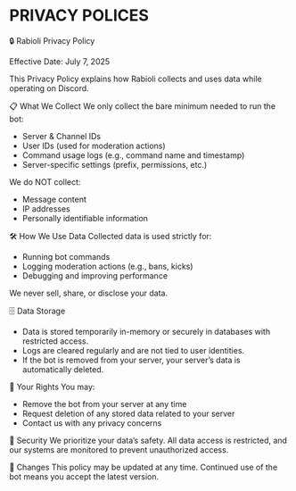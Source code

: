 # PRIVACY POLICES

🔒 Rabioli Privacy Policy

Effective Date: July 7, 2025

This Privacy Policy explains how Rabioli collects and uses data while operating on Discord.

📋 What We Collect
We only collect the bare minimum needed to run the bot:

   - Server & Channel IDs
   - User IDs (used for moderation actions)
   - Command usage logs (e.g., command name and timestamp)
   - Server-specific settings (prefix, permissions, etc.)

We do NOT collect:

  -  Message content
  -  IP addresses
  -  Personally identifiable information

🛠️ How We Use Data
Collected data is used strictly for:

  -  Running bot commands
  -  Logging moderation actions (e.g., bans, kicks)
  -  Debugging and improving performance

We never sell, share, or disclose your data.

🗄️ Data Storage
-    Data is stored temporarily in-memory or securely in databases with restricted access.
-    Logs are cleared regularly and are not tied to user identities.
 -   If the bot is removed from your server, your server’s data is automatically deleted.

👤 Your Rights
You may:

  -  Remove the bot from your server at any time
 -  Request deletion of any stored data related to your server
  -  Contact us with any privacy concerns

🔐 Security
We prioritize your data’s safety. All data access is restricted, and our systems are monitored to prevent unauthorized access.

🔁 Changes
This policy may be updated at any time. Continued use of the bot means you accept the latest version.
